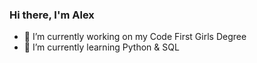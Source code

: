 ### Hi there, I'm Alex

- 🔭 I’m currently working on my Code First Girls Degree 
- 🌱 I’m currently learning Python & SQL



